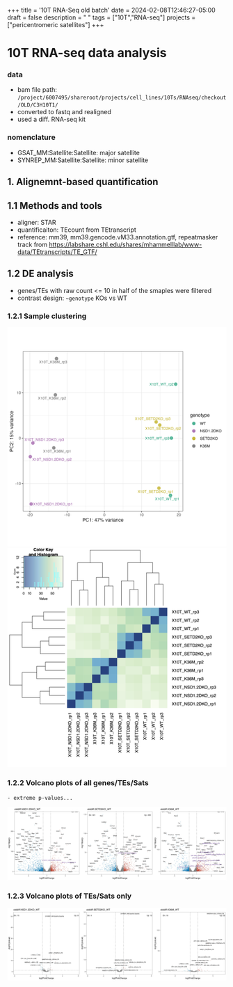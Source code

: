 +++
title = '10T RNA-Seq old batch'
date = 2024-02-08T12:46:27-05:00
draft = false
description = " "
tags = ["10T","RNA-seq"]
projects = ["pericentromeric satellites"]
+++
# 10T RNA-seq data analysis
### data
- bam file path: `/project/6007495/shareroot/projects/cell_lines/10Ts/RNAseq/checkout/OLD/C3H10T1/`
- converted to fastq and realigned
- used a diff. RNA-seq kit
### nomenclature
- GSAT_MM:Satellite:Satellite: major satellite
- SYNREP_MM:Satellite:Satellite: minor satellite
## 1. Alignemnt-based quantification
## 1.1 Methods and tools
- aligner: STAR
- quantificaiton: TEcount from TEtranscript
- reference: mm39, mm39.gencode.vM33.annotation.gtf, repeatmasker track from https://labshare.cshl.edu/shares/mhammelllab/www-data/TEtranscripts/TE_GTF/
## 1.2 DE analysis
- genes/TEs with raw count <= 10 in half of the smaples were filtered
- contrast design: `~genotype` KOs vs WT
### 1.2.1 Sample clustering
![olddiff_pca](assets/olddiff_pca.png)
![olddiff_sample-distance-heatmap](assets/olddiff_sample-distance-heatmap.png)



### 1.2.2 Volcano plots of all genes/TEs/Sats
```
- extreme p-values...
```
![](assets/17074172782908.jpg)



### 1.2.3 Volcano plots of TEs/Sats only
![](assets/17074173846563.jpg)
